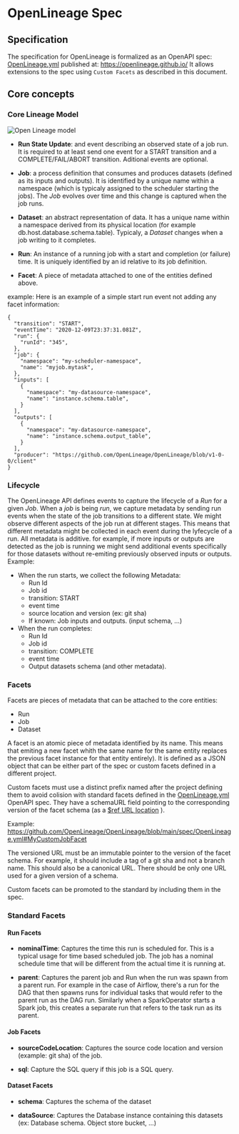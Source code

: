 # OpenLineage Spec

## Specification

The specification for OpenLineage is formalized as an OpenAPI spec: [OpenLineage.yml](OpenLineage.yml)
published at: https://openlineage.github.io/
It allows extensions to the spec using `Custom Facets` as described in this document.

## Core concepts

### Core Lineage Model

![Open Lineage model](OpenLineageModel.svg)

- **Run State Update**: and event describing an observed state of a job run. It is required to at least send one event for a START transition and a COMPLETE/FAIL/ABORT transition. Aditional events are optional.

- **Job**: a process definition that consumes and produces datasets (defined as its inputs and outputs). It is identified by a unique name within a namespace (which is typicaly assigned to the scheduler starting the jobs). The *Job* evolves over time and this change is captured when the job runs.

- **Dataset**: an abstract representation of data. It has a unique name within a namespace derived from its physical location (for example db.host.database.schema.table). Typicaly, a *Dataset* changes when a job writing to it completes.

- **Run**: An instance of a running job with a start and completion (or failure) time. It is uniquely identified by an id relative to its job definition.

- **Facet**: A piece of metadata attached to one of the entities defined above.

example:
Here is an example of a simple start run event not adding any facet information:
```
{
  "transition": "START",
  "eventTime": "2020-12-09T23:37:31.081Z",
  "run": {
    "runId": "345",
  },
  "job": {
    "namespace": "my-scheduler-namespace",
    "name": "myjob.mytask",
  },
  "inputs": [
    {
      "namespace": "my-datasource-namespace",
      "name": "instance.schema.table",
    }
  ],
  "outputs": [
    {
      "namespace": "my-datasource-namespace",
      "name": "instance.schema.output_table",
    }
  ],
  "producer": "https://github.com/OpenLineage/OpenLineage/blob/v1-0-0/client"
}
```

### Lifecycle

The OpenLineage API defines events to capture the lifecycle of a *Run* for a given *Job*.
When a *job* is being *run*, we capture metadata by sending run events when the state of the job transitions to a different state.
We might observe different aspects of the job run at different stages. This means that different metadata might be collected in each event during the lyfecycle of a run.
All metadata is additive. for example, if more inputs or outputs are detected as the job is running we might send additional events specifically for those datasets without re-emiting previously observed inputs or outputs.
Example:
 - When the run starts, we collect the following Metadata:
    - Run Id
    - Job id
    - transition: START
    - event time
    - source location and version (ex: git sha)
    - If known: Job inputs and outputs. (input schema, ...)
 - When the run completes:
    - Run Id
    - Job id
    - transition: COMPLETE
    - event time
    - Output datasets schema (and other metadata).



### Facets

Facets are pieces of metadata that can be attached to the core entities:
- Run
- Job
- Dataset

A facet is an atomic piece of metadata identified by its name. This means that emiting a new facet whith the same name for the same entity replaces the previous facet instance for that entity entirely). It is defined as a JSON object that can be either part of the spec or custom facets defined in a different project.

Custom facets must use a distinct prefix named after the project defining them to avoid colision with standard facets defined in the [OpenLineage.yml](OpenLineage.yml) OpenAPI spec.
They have a schemaURL field pointing to the corresponding version of the facet schema (as a [$ref URL location](https://swagger.io/docs/specification/using-ref/) ).

Example: https://github.com/OpenLineage/OpenLineage/blob/main/spec/OpenLineage.yml#MyCustomJobFacet

The versioned URL must be an immutable pointer to the version of the facet schema. For example, it should include a tag of a git sha and not a branch name. This should also be a canonical URL. There should be only one URL used for a given version of a schema.

Custom facets can be promoted to the standard by including them in the spec.

### Standard Facets

#### Run Facets

- **nominalTime**: Captures the time this run is scheduled for. This is a typical usage for time based scheduled job. The job has a nominal schedule time that will be different from the actual time it is running at.

- **parent**: Captures the parent job and Run when the run was spawn from a parent run. For example in the case of Airflow, there's a run for the DAG that then spawns runs for individual tasks that would refer to the parent run as the DAG run. Similarly when a SparkOperator starts a Spark job, this creates a separate run that refers to the task run as its parent.

#### Job Facets

- **sourceCodeLocation**: Captures the source code location and version (example: git sha) of the job.

- **sql**: Capture the SQL query if this job is a SQL query.

#### Dataset Facets

- **schema**: Captures the schema of the dataset

- **dataSource**: Captures the Database instance containing this datasets (ex: Database schema. Object store bucket, ...)
